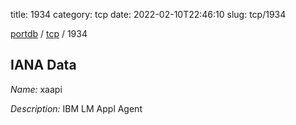 title: 1934
category: tcp
date: 2022-02-10T22:46:10
slug: tcp/1934

[portdb](/) / [tcp](/category/tcp.html) / 1934


## IANA Data

_Name:_ xaapi

_Description:_ IBM LM Appl Agent

